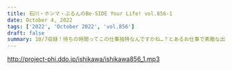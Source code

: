 ```yaml
---
title: 石川・ホンマ・ぶるんのBe-SIDE Your Life! vol.856-1
date: October 4, 2022
tags: ['2022', 'October 2022', 'vol.856']
draft: false
summary: 10/7収録！待ちの時間ってこの仕事独特なんですかね…？とあるお仕事で素敵な出会いがあったそうです！
---
```


http://project-phi.ddo.jp/ishikawa/ishikawa856_1.mp3